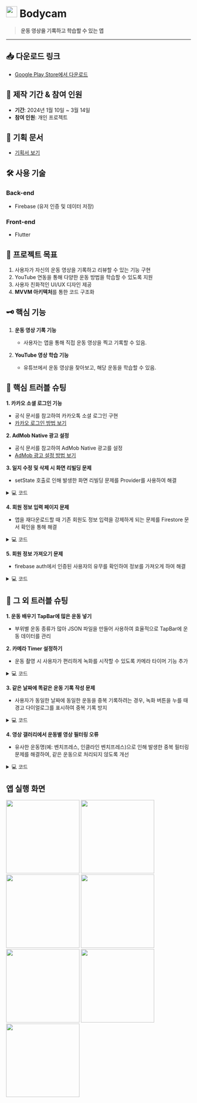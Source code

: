 # <img src="https://github.com/user-attachments/assets/5a54321b-13e7-47b2-b879-6d499d5b3e9c" width="30 " height="30"> Bodycam

> **운동 영상을 기록하고 학습할 수 있는 앱**

---

## 📥 **다운로드 링크**

- [Google Play Store에서 다운로드](https://play.google.com/store/apps/details?id=com.junhajeonghoon.bodycam&pli=1)

## 📅 **제작 기간 & 참여 인원**
- **기간**: 2024년 1월 10일 ~ 3월 14일
- **참여 인원**: 개인 프로젝트

## 📜 **기획 문서**
- [기획서 보기](https://docs.google.com/presentation/d/your-plan-link)

## 🛠 **사용 기술**

### Back-end
- Firebase (유저 인증 및 데이터 저장)

### Front-end
- Flutter

## 🎯 **프로젝트 목표**

1. 사용자가 자신의 운동 영상을 기록하고 리뷰할 수 있는 기능 구현
2. YouTube 연동을 통해 다양한 운동 방법을 학습할 수 있도록 지원
3. 사용자 친화적인 UI/UX 디자인 제공
4. **MVVM 아키텍처**를 통한 코드 구조화

## 🗝 **핵심 기능**

1. **운동 영상 기록 기능**  
   - 사용자는 앱을 통해 직접 운동 영상을 찍고 기록할 수 있음.
   
2. **YouTube 영상 학습 기능**  
   - 유튜브에서 운동 영상을 찾아보고, 해당 운동을 학습할 수 있음.

## 🚧 **핵심 트러블 슈팅**

**1. 카카오 소셜 로그인 기능**
   - 공식 문서를 참고하여 카카오톡 소셜 로그인 구현  
   - [카카오 로그인 방법 보기](https://velog.io/@gwi060722/Flutter-%EC%B9%B4%EC%B9%B4%EC%98%A4%ED%86%A1-%EB%A1%9C%EA%B7%B8%EC%9D%B8-%EB%B0%A9%EB%B2%95)

**2. AdMob Native 광고 설정**
   - 공식 문서를 참고하여 AdMob Native 광고를 설정  
   - [AdMob 광고 설정 방법 보기](https://velog.io/@gwi060722/%EC%9A%B4%EB%8F%99%EC%9D%BC%EC%A7%80-%EC%95%B1-%EB%A7%8C%EB%93%A4%EA%B8%B0Native-%EA%B4%91%EA%B3%A0)

**3. 일지 수정 및 삭제 시 화면 리빌딩 문제**
   - setState 호출로 인해 발생한 화면 리빌딩 문제를 Provider를 사용하여 해결
<details>
<summary>💻 코드</summary>
<div markdown="1">
   
```dart
if (isConfirmed == true) {
      final viewModel = Provider.of<DiaryViewModel>(context, listen: false);
      String filePath = await viewModel.getFilePathForDate(
          widget.selectedDate, widget.workout);
      File(filePath).deleteSync();
      viewModel.updateMarkedDateMap();
      Navigator.of(context).pop(true); // 삭제 후 true 반환
    }
  } 
```
설명: 
1. 조건문: `isConfirmed`가 `true`인 경우에만 코드 블록이 실행됩니다. 이는 사용자가 삭제를 확인했음을 의미합니다.
2. `ViewModel` 접근: `Provider`를 사용하여 `DiaryViewModel` 인스턴스를 가져옵니다. `listen: false`로 설정하여 이 위젯이 `ViewModel`의 변화에 반응하지 않도록 합니다. 이는 삭제 작업을 수행할 때 UI 업데이트가 필요하지 않기 때문입니다.
3. 파일 경로 가져오기: `getFilePathForDate` 메서드를 호출하여 선택된 날짜와 운동에 해당하는 파일의 경로를 비동기적으로 가져옵니다.
4. 파일 삭제: 가져온 파일 경로를 사용하여 해당 파일을 동기적으로 삭제합니다. `deleteSync()` 메서드는 파일을 즉시 삭제합니다.
5. 날짜 맵 업데이트: `updateMarkedDateMap` 메서드를 호출하여 삭제된 파일에 대한 정보를 업데이트합니다. 이는 사용자 인터페이스에 반영될 수 있도록 합니다.
6. 화면 닫기: `Navigator.of(context).pop(true)`를 호출하여 현재 화면을 닫고, true 값을 반환하여 삭제 작업이 성공적으로 완료되었음을 알립니다.
</div>
</details>




**4. 회원 정보 입력 페이지 문제**
   - 앱을 재다운로드할 때 기존 회원도 정보 입력을 강제하게 되는 문제를 Firestore 문서 확인을 통해 해결  
<details>
<summary>💻 코드</summary>
<div markdown="1">
   
```dart
  static Future<void> signInWithGoogleAndNavigate(BuildContext context) async {
    try {
      await GoogleLogin.signInWithGoogle(context);
      // 구글 로그인 후 Firestore에서 문서 확인
      await checkFirestoreDocumentAndNavigate(context);
    } catch (e) {
    }
  }

  static Future<void> signInWithKakaoAndNavigate(BuildContext context) async {
    try {
      bool loginSuccess = await kakao.KakaoLogin().login();
      if (loginSuccess) {
        // 카카오 로그인 후 Firestore에서 문서 확인
        await checkFirestoreDocumentAndNavigate(context);
      }
    } catch (e) {
    }
  }

  static Future<void> checkFirestoreDocumentAndNavigate(BuildContext context) async {
    try {
      final user = FirebaseAuth.instance.currentUser;
      if (user != null) {
        // Firestore에서 해당 사용자의 문서를 가져옵니다.
        final docSnapshot = await FirebaseFirestore.instance.collection('users').doc(user.uid).get();

        if (docSnapshot.exists) {
          Navigator.of(context).pop();
          // 예를 들어 다른 화면으로 이동하도록 처리할 수 있습니다.
        } else {
          // 문서가 존재하지 않는 경우 MultiSectionForm 화면으로 이동
          Navigator.push(
            context,
            MaterialPageRoute(builder: (context) => MultiSectionForm()),
          );
        }
      } else {
      }
    } catch (e) {
    }
  }
}
```
설명: 
1. `signInWithGoogleAndNavigate`: 구글 소셜 로그인을 처리한 후, Firestore에서 해당 사용자의 데이터를 확인하여 기존 사용자라면 홈 화면으로, 신규 사용자라면 정보 입력 화면으로 이동시킵니다.\
2. `signInWithKakaoAndNavigate`: 카카오 로그인 성공 후, 동일하게 Firestore에서 사용자 데이터를 확인하여 필요한 화면으로 이동시킵니다.
3. `checkFirestoreDocumentAndNavigate`: 로그인 후 Firestore에서 사용자의 문서를 확인하여, 기존 회원인지 여부를 판별합니다. 문서가 존재하면 홈 화면으로, 없으면 정보 입력 화면으로 안내합니다.

</div>
</details>

**5. 회원 정보 가져오기 문제**
   - firebase auth에서 인증된 사용자의 유무를 확인하여 정보를 가져오게 하여 해결
<details>
<summary>💻 코드</summary>
<div markdown="1">

 ```dart
Future<UserModel?> getUserData() async {
    if (user == null) {
      throw Exception('User is not authenticated.');
    }

    try {
      DocumentSnapshot doc = await FirebaseFirestore.instance.collection('users').doc(user!.uid).get();
      if (doc.exists) {
        return UserModel.fromMap(doc.data() as Map<String, dynamic>);
      }
    } catch (e) {
      throw Exception('Error fetching data from Firestore: $e');
    }
    return null;
  }
}
```
설명:
1. 이 코드는 Firebase Firestore에서 로그인된 사용자의 정보를 가져오는 기능을 담당합니다. 인증된 사용자의 문서를 찾아서 해당 데이터를 반환하고, 문제가 발생할 경우 예외 처리를 통해 오류 메시지를 표시합니다.
2. `user`가 인증되지 않은 상태라면 예외를 던져서 사용자 정보가 없음을 알립니다.

</div>
</details>

## 🔧 **그 외 트러블 슈팅**

**1. 운동 배우기 TapBar에 많은 운동 넣기**
   - 부위별 운동 종류가 많아 JSON 파일을 만들어 사용하여 효율적으로 TapBar에 운동 데이터를 관리

**2. 카메라 Timer 설정하기**
   - 운동 촬영 시 사용자가 편리하게 녹화를 시작할 수 있도록 카메라 타이머 기능 추가
<details>
<summary>💻 코드</summary>
<div markdown="1">
   
```dart
  Future<void> _startCountdown() async {
  for (int i = 5; i >= 1; i--) {
    countdown = i; // 카운트다운 값 업데이트
    notifyListeners(); // UI 업데이트
    await Future.delayed(const Duration(seconds: 1)); // 1초 대기
  }

  await _controller!.startVideoRecording(); // 5초 카운트가 끝난 후 녹화 시작
  isRecording = true; // 녹화 상태 변경
  isTimerEnabled = false; // 타이머 모드 종료
  countdown = 5; // 카운트다운 초기화
  notifyListeners(); // UI 업데이트
}
```
설명:
1. 카운트다운 루프: `for (int i = 5; i >= 1; i--)`에서 5부터 1까지 카운트다운을 수행합니다.
2. 카운트 업데이트: `countdown = i;`로 카운트다운 값을 업데이트합니다.
3. UI 업데이트: `notifyListeners();`로 UI를 업데이트하여 카운트다운 표시를 갱신합니다.
4. 1초 대기: `await Future.delayed(const Duration(seconds: 1));`로 1초씩 대기하여 카운트다운을 구현합니다.
5. 녹화 시작: 카운트다운이 끝나면 `_controller!.startVideoRecording();`로 비디오 녹화를 시작합니다.
   
 - 따라서, 녹화 버튼이 눌릴 때 `toggleRecording` 메서드에서 `isTimerEnabled`가 `true`일 경우 `_startCountdown` 메서드가 호출되어 이 과정이 실행됩니다.


</div>
</details>

**3. 같은 날짜에 똑같은 운동 기록 작성 문제**
   - 사용자가 동일한 날짜에 동일한 운동을 중복 기록하려는 경우, 녹화 버튼을 누를 때 경고 다이얼로그를 표시하여 중복 기록 방지
<details>
<summary>💻 코드</summary>
<div markdown="1">
   
```dart
    Future<bool> _checkDiaryExists(String exercise, DateTime date) async {
    Directory appDocDir = await getApplicationDocumentsDirectory();
    String diaryPath = '${appDocDir.path}/diaries';

    String searchStr = 'diary_${exercise.toLowerCase()}_${DateFormat('yyyyMMdd').format(date)}';
    try {
      if (await Directory(diaryPath).exists()) {
        List<FileSystemEntity> yearMonthDirectories = Directory(diaryPath).listSync();
        for (FileSystemEntity yearMonthDirectory in yearMonthDirectories) {
          if (yearMonthDirectory is Directory) {
            List<FileSystemEntity> diaryFiles = yearMonthDirectory.listSync();
            for (FileSystemEntity file in diaryFiles) {
              if (file.path.contains(searchStr)) {
                return true;
              }
            }
          }
        }
      }
    } catch (e) {}

    return false;
  } 
```
설명: 
1. 메서드 정의: `_checkDiaryExists` 메서드는 특정 운동과 날짜에 대한 일기 파일이 존재하는지를 확인합니다.
2. 디렉토리 경로 설정: 애플리케이션의 문서 디렉토리를 가져와서, 일기 파일이 저장될 경로를 설정합니다.
3. 파일 이름 생성: `exercise`와 `date`를 기반으로 검색할 파일 이름을 생성합니다. 형식은 `diary_[운동명]_[날짜]`입니다.
4. 디렉토리 존재 확인: 지정한 경로에 일기 디렉토리가 존재하는지 확인합니다.
5. 연도-월 디렉토리 목록 가져오기: 디렉토리 내에 있는 연도-월 디렉토리 목록을 가져옵니다.
6. 파일 존재 확인: 각 연도-월 디렉토리 내의 파일을 확인하며, 생성한 검색 문자열이 포함된 파일이 있는지 확인합니다. 일기가 존재할 경우 
   `true`를 반환합니다.
7. 예외 처리: 예외가 발생할 경우 현재는 무시합니다.
8. 결과 반환: 해당 운동과 날짜에 대한 일기가 존재하지 않으면 `false`를 반환합니다.


</div>
</details>

**4. 영상 갤러리에서 운동별 영상 필터링 오류**
   - 유사한 운동명(예: 벤치프레스, 인클라인 벤치프레스)으로 인해 발생한 중복 필터링 문제를 해결하여, 같은 운동으로 처리되지 않도록 개선
<details>
<summary>💻 코드</summary>
<div markdown="1">
   
```dart
  Future<void> _loadVideoList(String exercise) async {
    Directory appDocDir = await getApplicationDocumentsDirectory();
    String appDocPath = appDocDir.path;
    try {
      Directory videoDirectory = Directory('$appDocPath/videos');
      if (!videoDirectory.existsSync()) {
        videoDirectory.createSync(recursive: true);
      }
      List<FileSystemEntity> files = videoDirectory.listSync(recursive: true);
      videoPaths = files
          .where((file) {
        var fileName = file.path.split('/').last;
        var exerciseNameInFile = fileName.split('-')[0];
        return (exercise == '전체보기' ||
            exerciseNameInFile == exercise) &&
            fileName.endsWith('.mp4');
      })
          .map((file) => file.path)
          .toList();
      notifyListeners();
    } catch (e) {
      // Handle error
    }
  }
```
설명: 
1. `Future<void> _loadVideoList(String exercise)`:

  - 비동기 함수로, 특정 운동에 대한 비디오 목록을 로컬 파일 시스템에서 불러옵니다.
  반환 타입이 `void`이므로, 호출하는 곳에서 반환값을 기대하지 않습니다.
  
2. `Directory appDocDir = await getApplicationDocumentsDirectory();`:
 - `getApplicationDocumentsDirectory()`는 애플리케이션의 문서 디렉토리를 반환하는 함수로, 이는 애플리케이션이 기기에 저장한 데이터를 접근할 수 있는 경로를 가져옵니다.
    이 디렉토리는 일반적으로 앱의 데이터를 안전하게 저장할 수 있는 위치입니다.

3.  비디오 디렉토리 확인 및 생성:

 - `Directory videoDirectory = Directory('$appDocPath/videos');`로 비디오 파일들이 저장된 경로를 정의합니다.
    만약 비디오 디렉토리가 존재하지 않으면 `videoDirectory.createSync(recursive: true);`로 디렉토리를 재귀적으로 생성합니다.

4. 파일 목록 가져오기:
 - `videoDirectory.listSync(recursive: true)`는 지정된 디렉토리 안의 모든 파일을 비동기적으로 가져오는 함수입니다. `recursive: true`는 하위 디렉토리도 포함해서 탐색한다는 뜻입니다.

5. 비디오 파일 필터링:

 - `where` 조건문을 통해 특정 운동과 관련된 파일만 필터링합니다:
 - `file.path.split('/').last:` 파일 경로에서 파일 이름을 추출합니다.
 - `fileName.split('-')[0]:` 파일 이름에서 운동 이름을 추출합니다. 파일 이름은 운동이름-기타정보.mp4 형식인 것으로 보입니다.
 - `exercise == '전체보기': '전체보기'`를 선택했을 경우 모든 비디오 파일을 보여줍니다.
 - `fileName.endsWith('.mp4'):` 파일이 .mp4 확장자일 경우만 선택합니다.

6.  비디오 경로 목록 업데이트:

 - 필터링된 파일들의 경로를 `file.path`로 변환하여 `videoPaths` 리스트에 저장합니다.
 - `notifyListeners()`는 화면을 갱신하기 위한 함수로, 비디오 경로 리스트가 변경되었음을 UI에 알립니다.
   
7. 오류 처리:
 - `try-catch` 블록으로 파일 시스템 접근 시 발생할 수 있는 오류를 잡습니다. 이 블록 안에서 발생한 오류는 적절히 처리됩니다.


</div>
</details>


## **앱 실행 화면**
<img src="https://github.com/user-attachments/assets/8a8c0371-7e5f-459f-823e-dff400485a72"  width="200">
<img src="https://github.com/user-attachments/assets/aa9c3c45-4cf8-4eac-acf5-dcf58b576322"  width="200">
<img src="https://github.com/user-attachments/assets/cdcc6f93-5342-47e3-b6a6-a360212d1d18"  width="200">
<img src="https://github.com/user-attachments/assets/4efcb169-a226-42d8-b301-2af79750f720"  width="200">
<img src="https://github.com/user-attachments/assets/feebf3ed-7c76-4e65-89ef-4a580819260d"  width="200">
<img src="https://github.com/user-attachments/assets/43639874-122d-4a48-b306-320eb718c5f5"  width="200">
<img src="https://github.com/user-attachments/assets/47ce42ad-a809-4075-9d1a-836538c2b42d"  width="200">

